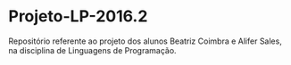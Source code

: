 # Projeto-LP-2016.2
Repositório referente ao projeto dos alunos Beatriz Coimbra e Alifer Sales, na disciplina de Linguagens de Programação.
